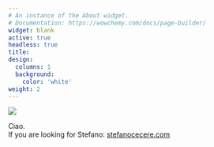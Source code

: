 ```yaml
---
# An instance of the About widget.
# Documentation: https://wowchemy.com/docs/page-builder/
widget: blank
active: true
headless: true
title: 
design:
  columns: 1
  background:
    color: 'white'
weight: 2
---
```


![](/img/stefano.png)

Ciao.  
If you are looking for Stefano: [stefanocecere.com](https://stefanocecere.com)

